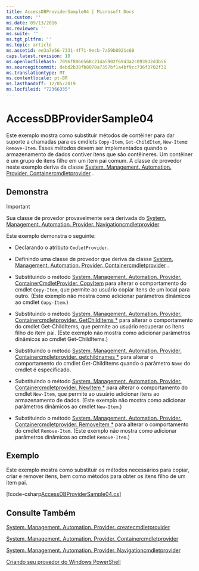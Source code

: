 ```yaml
---
title: AccessDBProviderSample04 | Microsoft Docs
ms.custom: ''
ms.date: 09/13/2016
ms.reviewer: ''
ms.suite: ''
ms.tgt_pltfrm: ''
ms.topic: article
ms.assetid: ee3a7e56-7331-4f71-9ecb-7a59b8021c68
caps.latest.revision: 10
ms.openlocfilehash: 7096f8066568c214a5902f6943a2c093932d3b56
ms.sourcegitcommit: debd2b38fb8070a7357bf1a4bf9cc736f3702f31
ms.translationtype: MT
ms.contentlocale: pt-BR
ms.lasthandoff: 12/05/2019
ms.locfileid: "72366335"
---
```

# <a name="accessdbprovidersample04"></a>AccessDBProviderSample04

Este exemplo mostra como substituir métodos de contêiner para dar suporte a chamadas para os cmdlets `Copy-Item`, `Get-ChildItem`, `New-Item`e `Remove-Item`. Esses métodos devem ser implementados quando o armazenamento de dados contiver itens que são contêineres. Um contêiner é um grupo de itens filho em um item pai comum. A classe de provedor neste exemplo deriva da classe [System. Management. Automation. Provider. Containercmdletprovider](/dotnet/api/System.Management.Automation.Provider.ContainerCmdletProvider) .

## <a name="demonstrates"></a>Demonstra

> [!IMPORTANT]
> Sua classe de provedor provavelmente será derivada do [System. Management. Automation. Provider. Navigationcmdletprovider](/dotnet/api/System.Management.Automation.Provider.NavigationCmdletProvider)

Este exemplo demonstra o seguinte:

- Declarando o atributo `CmdletProvider`.

- Definindo uma classe de provedor que deriva da classe [System. Management. Automation. Provider. Containercmdletprovider](/dotnet/api/System.Management.Automation.Provider.ContainerCmdletProvider) .

- Substituindo o método [System. Management. Automation. Provider. ContainerCmdletProvider. CopyItem](/dotnet/api/System.Management.Automation.Provider.ContainerCmdletProvider.CopyItem) para alterar o comportamento do cmdlet `Copy-Item`, que permite ao usuário copiar itens de um local para outro. (Este exemplo não mostra como adicionar parâmetros dinâmicos ao cmdlet `Copy-Item`.)

- Substituindo o método [System. Management. Automation. Provider. Containercmdletprovider. GetChildItems *](/dotnet/api/System.Management.Automation.Provider.ContainerCmdletProvider.GetChildItems) para alterar o comportamento do cmdlet Get-ChildItems, que permite ao usuário recuperar os itens filho do item pai. (Este exemplo não mostra como adicionar parâmetros dinâmicos ao cmdlet Get-ChildItems.)

- Substituindo o método [System. Management. Automation. Provider. Containercmdletprovider. getchildnames *](/dotnet/api/System.Management.Automation.Provider.ContainerCmdletProvider.GetChildNames) para alterar o comportamento do cmdlet Get-ChildItems quando o parâmetro `Name` do cmdlet é especificado.

- Substituindo o método [System. Management. Automation. Provider. Containercmdletprovider. NewItem *](/dotnet/api/System.Management.Automation.Provider.ContainerCmdletProvider.NewItem) para alterar o comportamento do cmdlet `New-Item`, que permite ao usuário adicionar itens ao armazenamento de dados. (Este exemplo não mostra como adicionar parâmetros dinâmicos ao cmdlet `New-Item`.)

- Substituindo o método [System. Management. Automation. Provider. Containercmdletprovider. RemoveItem *](/dotnet/api/System.Management.Automation.Provider.ContainerCmdletProvider.RemoveItem) para alterar o comportamento do cmdlet `Remove-Item`. (Este exemplo não mostra como adicionar parâmetros dinâmicos ao cmdlet `Remove-Item`.)

## <a name="example"></a>Exemplo

Este exemplo mostra como substituir os métodos necessários para copiar, criar e remover itens, bem como métodos para obter os itens filho de um item pai.

[!code-csharp[AccessDBProviderSample04.cs](../../../../powershell-sdk-samples/SDK-2.0/csharp/AccessDBProviderSample06/AccessDBProviderSample06.cs#L11-L1635 "AccessDBProviderSample04.cs")]

## <a name="see-also"></a>Consulte Também

[System. Management. Automation. Provider. createcmdletprovider](/dotnet/api/System.Management.Automation.Provider.ItemCmdletProvider)

[System. Management. Automation. Provider. Containercmdletprovider](/dotnet/api/System.Management.Automation.Provider.ContainerCmdletProvider)

[System. Management. Automation. Provider. Navigationcmdletprovider](/dotnet/api/System.Management.Automation.Provider.NavigationCmdletProvider)

[Criando seu provedor do Windows PowerShell](./provider-types.md)
